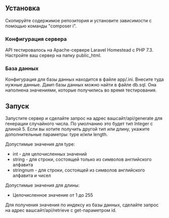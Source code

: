 ## Установка
Скопируйте содержимое репозитория и установите зависимости с помощью команды "composer i".

### Конфигурация сервера
API тестировалось на Apache-сервере Laravel Homestead с PHP 7.3. Настройте ваш сервер на папку public_html.

### База данных
Конфигурация для базы данных находится в файле app/.ini. Внесите туда нужные данные.
Дамп базы данных можно найти в файле db.sql. Она наполнена значениями, которые получились во время тестирования.

## Запуск
Запустите сервер и сделайте запрос на адрес вашсайт/api/generate для генерации случайного числа. По умолчанию это будет тип Integer с длиной 5. 
Если вы хотите получить другой тип или длину, укажите дополнительные параметры: type и/или length.
<br>

Допустимые значения для type:
- int - для целочисленных значений
- string - для строки, состоящей только из символов английского алфавита
- stringnum - для строки, состоящей из символов английского алфавита и чисел

Допустимые значения для длины:
- Целочисленное значение от 1 до 255

Для получения значения по индексу из базы данных, сделайте запрос на адрес вашсайт/api/retrieve с get-параметром id.
